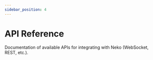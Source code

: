 ```yaml
---
sidebar_position: 4
---
```


# API Reference

Documentation of available APIs for integrating with Neko (WebSocket, REST, etc.).
